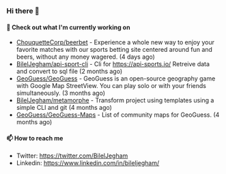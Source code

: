 ### Hi there 👋

#### 👷 Check out what I'm currently working on

- [ChouquetteCorp/beerbet](https://github.com/ChouquetteCorp/beerbet) - Experience a whole new way to enjoy your favorite matches with our sports betting site centered around fun and beers, without any money wagered. (4 days ago)
- [BilelJegham/api-sport-cli](https://github.com/BilelJegham/api-sport-cli) - Cli for https://api-sports.io/ Retreive data and convert to sql file (2 months ago)
- [GeoGuess/GeoGuess](https://github.com/GeoGuess/GeoGuess) - GeoGuess is an open-source geography game with Google Map StreetView. You can play solo or with your friends simultaneously. (3 months ago)
- [BilelJegham/metamorphe](https://github.com/BilelJegham/metamorphe) - Transform project using templates using a simple CLI and git (4 months ago)
- [GeoGuess/GeoGuess-Maps](https://github.com/GeoGuess/GeoGuess-Maps) - List of community maps for GeoGuess. (4 months ago)


#### 📫 How to reach me

- Twitter: https://twitter.com/BilelJegham
- Linkedin: https://www.linkedin.com/in/bileljegham/
